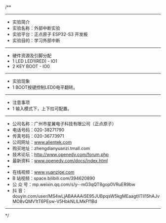 /**
 ***************************************************************************************************
 * 实验简介
 * 实验名称：外部中断实验
 * 实验平台：正点原子 ESP32-S3 开发板
 * 实验目的：学习外部中断

 ***************************************************************************************************
 * 硬件资源及引脚分配
 * 1 LED
     LED1(RED)    -  IO1
 * 2 KEY
     BOOT         -  IO0

 ***************************************************************************************************
 * 实验现象
 * 1 BOOT按键控制LED0电平翻转。

 ***************************************************************************************************
 * 注意事项
 * 1 输入模式下，上下拉可配置。

 ***********************************************************************************************************
 * 公司名称：广州市星翼电子科技有限公司（正点原子）
 * 电话号码：020-38271790
 * 传真号码：020-36773971
 * 公司网址：www.alientek.com
 * 购买地址：zhengdianyuanzi.tmall.com
 * 技术论坛：http://www.openedv.com/forum.php
 * 最新资料：www.openedv.com/docs/index.html
 *
 * 在线视频：www.yuanzige.com
 * B 站视频：space.bilibili.com/394620890
 * 公 众 号：mp.weixin.qq.com/s/y--mG3qQT8gop0VRuER9bw
 * 抖    音：douyin.com/user/MS4wLjABAAAAi5E95JUBpqsW5kgMEaagtIITIl15hAJvMO8vQMV1tT6PEsw-V5HbkNLlLMkFf1Bd
 ***********************************************************************************************************
 */